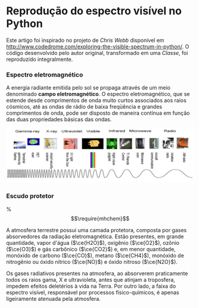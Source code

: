 # Reprodução do espectro visível no Python

Este artigo foi inspirado no projeto de *Chris Webb* disponível em http://www.codedrome.com/exploring-the-visible-spectrum-in-python/. 
O código desenvolvido pelo autor original, transformado em uma *Classe*, foi reproduzido integralmente.



### Espectro eletromagnético

A energia radiante emitida pelo sol se propaga através de um meio denominado **campo eletromagnético**. O espectro eletromagnético, que se estende desde comprimentos de onda muito curtos associados aos raios cósmicos, até as ondas de rádio de baixa freqüência e grandes comprimentos de onda, pode ser disposto de maneira contínua em função das duas propriedades básicas das ondas.

![espectro](espectro.png)

### Escudo protetor

%$$\require{mhchem}$$


A atmosfera terrestre possui uma camada protetora, composta por gases absorvedores da radiação eletromagnética. Estão presentes, em grande quantidade, vapor d'água ($\ce{H2O}$), oxigênio ($\ce{O2}$), ozônio ($\ce{O3}$) e gás carbônico ($\ce{CO2}$) e, em menor quantidade, monóxido de carbono ($\ce{CO}$), metano ($\ce{CH4}$), monóxido de nitrogênio ou óxido nítrico ($\ce{NO}$) e óxido nitroso ($\ce{N2O}$).

Os gases radiativos presentes na atmosfera, ao absorverem praticamente todos os raios gama, X e ultravioleta, antes que atinjam a troposfera, impedem efeitos deletérios à vida na Terra. Por outro lado, a faixa do espectro visível, responsável por processos físico-químicos, é apenas ligeiramente atenuada pela atmosfera.

